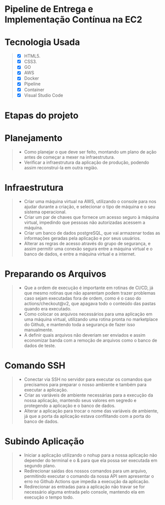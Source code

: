 # Pipeline de Entrega e Implementação Contínua na EC2

# Tecnologia Usada
> - [x] HTML5.
> - [x] CSS3.
> - [x] GO
> - [x] AWS
> - [x] Docker
> - [x] Pipeline
> - [x] Container
> - [x] Visual Studio Code

# Etapas do projeto

# Planejamento
> - Como planejar o que deve ser feito, montando um plano de ação antes de começar a mexer na infraestrutura.
> - Verificar a infraestrutura da aplicação de produção, podendo assim reconstruí-la em outra região.

# Infraestrutura
> - Criar uma máquina virtual na AWS, utilizando o console para nos ajudar durante a criação, e selecionar o tipo de máquina e o seu sistema operacional.
> - Criar um par de chaves que fornece um acesso seguro à máquina virtual, impedindo que pessoas não autorizadas acessem a máquina.
> - Criar um banco de dados postgreSQL, que vai armazenar todas as informações geradas pela aplicação e por seus usuários.
> - Alterar as regras de acesso através do grupo de segurança, e assim permitir uma conexão segura entre a máquina virtual e o banco de dados, e entre a máquina virtual e a internet.

# Preparando os Arquivos
> - Que a ordem de execução é importante em rotinas de CI/CD, já que mesmo rotinas que não aparentam podem trazer problemas caso sejam executadas fora de ordem, como é o caso do actions/checkout@v2, que apagava todo o conteúdo das pastas quando era executado.
> - Como colocar os arquivos necessários para uma aplicação em uma máquina virtual, utilizando uma rotina pronta no marketplace do Github, e mantendo toda a segurança de fazer isso manualmente.
> - A definir quais arquivos não deveriam ser enviados e assim economizar banda com a remoção de arquivos como o banco de dados de teste.

# Comando SSH
> - Conectar via SSH no servidor para executar os comandos que precisamos para preparar o nosso ambiente e também para executar a aplicação.
> - Criar as variáveis de ambiente necessárias para a execução da nossa aplicação, mantendo seus valores em segredo e protegendo a aplicação e o banco de dados.
> - Alterar a aplicação para trocar o nome das variáveis de ambiente, já que a porta da aplicação estava conflitando com a porta do banco de dados.

# Subindo Aplicação
> - Iniciar a aplicação utilizando o nohup para a nossa aplicação não depender do terminal e o & para que ela possa ser executada em segundo plano.
> - Redirecionar saídas dos nossos comandos para um arquivo, permitindo executar o comando da nossa API sem apresentar o erro no Github Actions que impedia a execução da aplicação.
> - Redirecionar as entradas para a aplicação não travar se for necessário alguma entrada pelo console, mantendo ela em execução o tempo todo.
